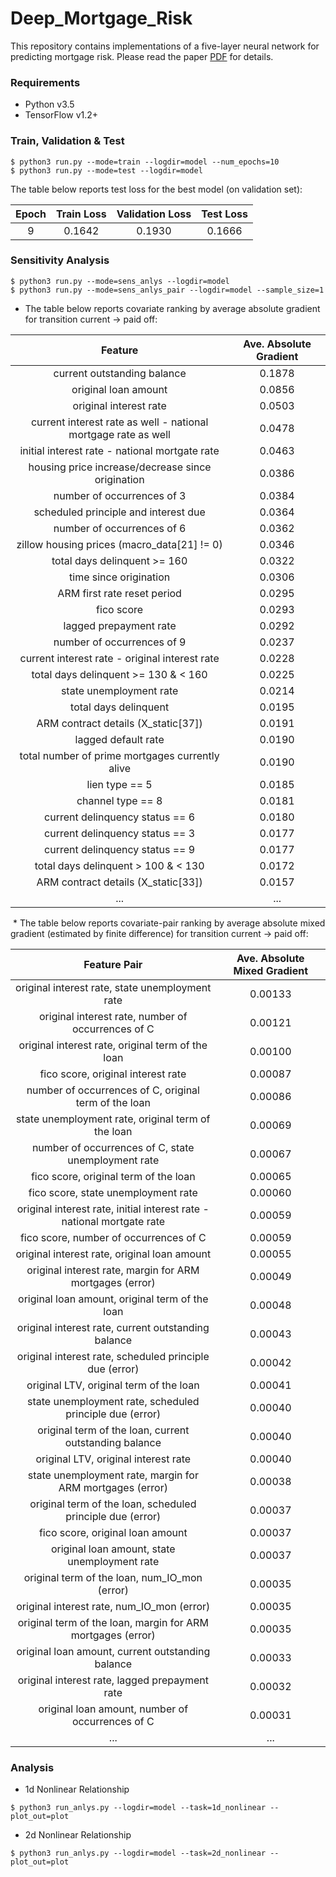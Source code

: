 # Deep_Mortgage_Risk

This repository contains implementations of a five-layer neural network for predicting mortgage risk. Please read the paper [PDF](https://papers.ssrn.com/sol3/papers.cfm?abstract_id=2799443) for details. 

### Requirements
  * Python v3.5
  * TensorFlow v1.2+

### Train, Validation & Test
```
$ python3 run.py --mode=train --logdir=model --num_epochs=10
$ python3 run.py --mode=test --logdir=model
```
The table below reports test loss for the best model (on validation set):

| Epoch | Train Loss | Validation Loss | Test Loss |
|:-----:|:----------:|:---------------:|:---------:|
| 9     | 0.1642     | 0.1930          | 0.1666    |

### Sensitivity Analysis
```
$ python3 run.py --mode=sens_anlys --logdir=model
$ python3 run.py --mode=sens_anlys_pair --logdir=model --sample_size=1
```

  * The table below reports covariate ranking by average absolute gradient for transition current -> paid off: 

| Feature                                                        | Ave. Absolute Gradient |
|:--------------------------------------------------------------:|:----------------------:|
| current outstanding balance                                    | 0.1878                 |
| original loan amount                                           | 0.0856                 |
| original interest rate                                         | 0.0503                 |
| current interest rate as well - national mortgage rate as well | 0.0478                 |
| initial interest rate - national mortgate rate                 | 0.0463                 |
| housing price increase/decrease since origination              | 0.0386                 |
| number of occurrences of 3                                     | 0.0384                 |
| scheduled principle and interest due                           | 0.0364                 |
| number of occurrences of 6                                     | 0.0362                 |
| zillow housing prices (macro_data[21] != 0)                    | 0.0346                 |
| total days delinquent >= 160                                   | 0.0322                 |
| time since origination                                         | 0.0306                 |
| ARM first rate reset period                                    | 0.0295                 |
| fico score                                                     | 0.0293                 |
| lagged prepayment rate                                         | 0.0292                 |
| number of occurrences of 9                                     | 0.0237                 |
| current interest rate - original interest rate                 | 0.0228                 |
| total days delinquent >= 130 & < 160                           | 0.0225                 |
| state unemployment rate                                        | 0.0214                 |
| total days delinquent                                          | 0.0195                 |
| ARM contract details (X_static[37])                            | 0.0191                 |
| lagged default rate                                            | 0.0190                 |
| total number of prime mortgages currently alive                | 0.0190                 |
| lien type == 5                                                 | 0.0185                 |
| channel type == 8                                              | 0.0181                 |
| current delinquency status == 6                                | 0.0180                 |
| current delinquency status == 3                                | 0.0177                 |
| current delinquency status == 9                                | 0.0177                 |
| total days delinquent > 100 & < 130                            | 0.0172                 |
| ARM contract details (X_static[33])                            | 0.0157                 |
| ...                                                            | ...                    |

  * The table below reports covariate-pair ranking by average absolute mixed gradient (estimated by finite difference) for transition current -> paid off: 
  
| Feature Pair                                                           | Ave. Absolute Mixed Gradient |
|:----------------------------------------------------------------------:|:----------------------------:|
| original interest rate, state unemployment rate                        | 0.00133                      |
| original interest rate, number of occurrences of C                     | 0.00121                      |
| original interest rate, original term of the loan                      | 0.00100                      |
| fico score, original interest rate                                     | 0.00087                      |
| number of occurrences of C, original term of the loan                  | 0.00086                      |
| state unemployment rate, original term of the loan                     | 0.00069                      |
| number of occurrences of C, state unemployment rate                    | 0.00067                      |
| fico score, original term of the loan                                  | 0.00065                      |
| fico score, state unemployment rate                                    | 0.00060                      |
| original interest rate, initial interest rate - national mortgate rate | 0.00059                      |
| fico score, number of occurrences of C                                 | 0.00059                      |
| original interest rate, original loan amount                           | 0.00055                      |
| original interest rate, margin for ARM mortgages (error)               | 0.00049                      |
| original loan amount, original term of the loan                        | 0.00048                      |
| original interest rate, current outstanding balance                    | 0.00043                      |
| original interest rate, scheduled principle due (error)                | 0.00042                      |
| original LTV, original term of the loan                                | 0.00041                      |
| state unemployment rate, scheduled principle due (error)               | 0.00040                      |
| original term of the loan, current outstanding balance                 | 0.00040                      |
| original LTV, original interest rate                                   | 0.00040                      |
| state unemployment rate, margin for ARM mortgages (error)              | 0.00038                      |
| original term of the loan, scheduled principle due (error)             | 0.00037                      |
| fico score, original loan amount                                       | 0.00037                      |
| original loan amount, state unemployment rate                          | 0.00037                      |
| original term of the loan, num_IO_mon (error)                          | 0.00035                      |
| original interest rate, num_IO_mon (error)                             | 0.00035                      |
| original term of the loan, margin for ARM mortgages (error)            | 0.00035                      |
| original loan amount, current outstanding balance                      | 0.00033                      |
| original interest rate, lagged prepayment rate                         | 0.00032                      |
| original loan amount, number of occurrences of C                       | 0.00031                      |
| ...                                                                    | ...                          |

### Analysis
  * 1d Nonlinear Relationship
```
$ python3 run_anlys.py --logdir=model --task=1d_nonlinear --plot_out=plot
```

  * 2d Nonlinear Relationship
```
$ python3 run_anlys.py --logdir=model --task=2d_nonlinear --plot_out=plot
```
